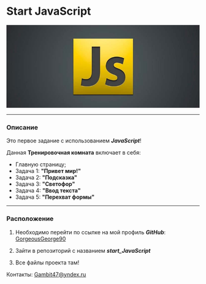 # Start JavaScript
![logo](assets/img/JSlogo.jpeg)

***

### Описание

Это первое задание c использованием ***JavaScript***!

Данная **Тренировочная комната** включает в себя:

* Главную страницу;
* Задача 1: <b>"Привет мир!"</b>
* Задача 2: <b>"Подсказка"</b>
* Задача 3: <b>"Светофор"</b>
* Задача 4: <b>"Ввод текста"</b>
* Задача 5: <b>"Перехват формы"</b>

 ___

### Расположение

1. Необходимо перейти по ссылке на мой профиль ***GitHub***: [GorgeousGeorge90](https://github.com/GorgeousGeorge90)

2. Зайти в репозиторий с названием ***start_JavaScript***

3. Все файлы проекта там!

Контакты: [Gambit47@yndex.ru](Gambit47@ynadex.ru)
